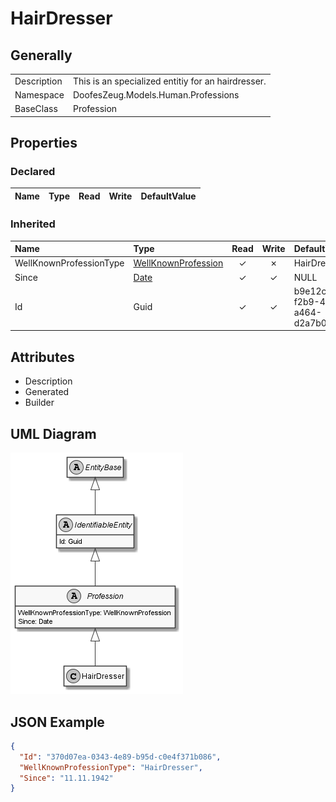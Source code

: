 ﻿# HairDresser

## Generally

|||
|:-|:-|
|Description|This is an specialized entitiy for an hairdresser.|
|Namespace|DoofesZeug.Models.Human.Professions|
|BaseClass|Profession|

## Properties

### Declared

|Name|Type|Read|Write|DefaultValue|
|:---|:---|:--:|:---:|:-----------|

### Inherited

|Name|Type|Read|Write|DefaultValue|
|:---|:---|:--:|:---:|:-----------|
|WellKnownProfessionType|[WellKnownProfession](../../Enumerations/DoofesZeug.Models.Human.Professions\WellKnownProfession.md)|&#x2713;|&#x2717;|HairDresser|
|Since|[Date](../../Models/DoofesZeug.Models.DateAndTime\Date.md)|&#x2713;|&#x2713;|NULL|
|Id|Guid|&#x2713;|&#x2713;|b9e12ca3-f2b9-44b0-a464-d2a7b0c66739|

## Attributes

- Description
- Generated
- Builder

## UML Diagram

![HairDresser.png](./HairDresser.png "HairDresser")

## JSON Example

```json
{
  "Id": "370d07ea-0343-4e89-b95d-c0e4f371b086",
  "WellKnownProfessionType": "HairDresser",
  "Since": "11.11.1942"
}
```

